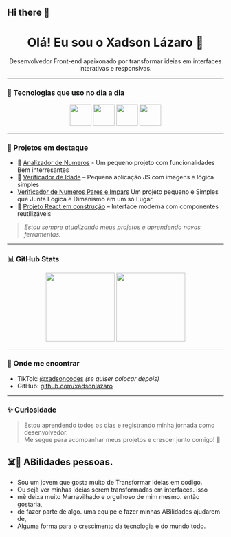 ## Hi there 👋

<!--
**xadsonlazaro/xadsonlazaro** is a ✨ _special_ ✨ repository because its `README.md` (this file) appears on your GitHub profile.

Here are some ideas to get you started:

- 🔭 I’m currently working on ...
- 🌱 I’m currently learning ...
- 👯 I’m looking to collaborate on ...
- 🤔 I’m looking for help with ...
- 💬 Ask me about ...
- 📫 How to reach me: ...
- 😄 Pronouns: ...
- ⚡ Fun fact: ...
-->
<h1 align="center">Olá! Eu sou o Xadson Lázaro 👋</h1>

<p align="center">
  Desenvolvedor Front-end apaixonado por transformar ideias em interfaces interativas e responsivas.
</p>

---

### 🚀 Tecnologias que uso no dia a dia

<div align="center">
  <img src="https://cdn.jsdelivr.net/gh/devicons/devicon/icons/javascript/javascript-original.svg" width="50" />
  <img src="https://cdn.jsdelivr.net/gh/devicons/devicon/icons/html5/html5-original.svg" width="50" />
  <img src="https://cdn.jsdelivr.net/gh/devicons/devicon/icons/css3/css3-original.svg" width="50" />
  <img src="https://cdn.jsdelivr.net/gh/devicons/devicon/icons/react/react-original.svg" width="50" />
</div>

---

### 📌 Projetos em destaque

- 🔹 [Analizador de Numeros](https://github.com/xadsonlazaro/Analizador-de-numeros) - Um pequeno projeto com funcionalidades Bem interresantes  
- 🔹 [Verificador de Idade](https://github.com/xadsonlazaro/verificador-de-idade) – Pequena aplicação JS com imagens e lógica simples
- [Verificador de Numeros Pares e Impars](http://githunb.com/xadsonlazaro/verificador-de-numeros-Pars-e-Impars) Um projeto pequeno e Simples que Junta Logica e Dimanismo em um só Lugar.
- 🔹 [Projeto React em construção](https://github.com/xadsonlazaro) – Interface moderna com componentes reutilizáveis

> *Estou sempre atualizando meus projetos e aprendendo novas ferramentas.*

---

### 📊 GitHub Stats

<div align="center">
  <img height="160em" src="https://github-readme-stats.vercel.app/api?username=xadsonlazaro&show_icons=true&theme=dracula&count_private=true"/>
  <img height="160em" src="https://github-readme-stats.vercel.app/api/top-langs/?username=xadsonlazaro&layout=compact&theme=dracula"/>
</div>

---

### 📲 Onde me encontrar

- TikTok: [@xadsoncodes](https://tiktok.com/@xadsonlazaro) *(se quiser colocar depois)*
- GitHub: [github.com/xadsonlazaro](https://github.com/xadsonlazaro)

---

### ✨ Curiosidade

> Estou aprendendo todos os dias e registrando minha jornada como desenvolvedor.  
> Me segue para acompanhar meus projetos e crescer junto comigo! 🚀
>
> 
## ☠️👀 ABilidades pessoas.
- Sou um jovem que gosta muito de Transformar ideias em codigo.
- Ou sejà ver minhas ideias serem transformadas em interfaces. isso
- mè deixa muito Marravilhado e orgulhoso de mim mesmo. então gostaria,
- de fazer parte de algo. uma equipe e fazer minhas ABilidades ajudarem de,
- Alguma forma para o crescimento da tecnologia e do mundo todo.
